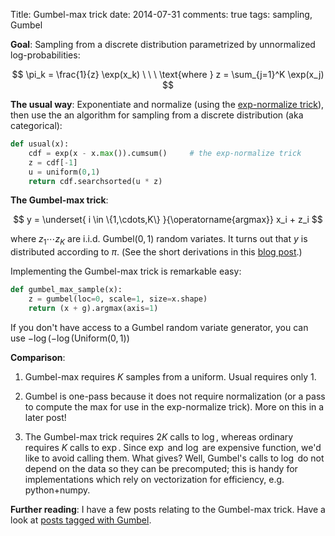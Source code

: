 Title: Gumbel-max trick
date: 2014-07-31
comments: true
tags: sampling, Gumbel


**Goal**: Sampling from a discrete distribution parametrized by unnormalized
log-probabilities:

$$
\pi_k = \frac{1}{z} \exp(x_k)   \ \ \ \text{where } z = \sum_{j=1}^K \exp(x_j)
$$

**The usual way**: Exponentiate and normalize (using the
[exp-normalize trick](/blog/post/2014/02/11/exp-normalize-trick/)), then use the
an algorithm for sampling from a discrete distribution (aka categorical):

```python
def usual(x):
    cdf = exp(x - x.max()).cumsum()     # the exp-normalize trick
    z = cdf[-1]
    u = uniform(0,1)
    return cdf.searchsorted(u * z)
```

**The Gumbel-max trick**:

$$
y = \underset{ i \in \{1,\cdots,K\} }{\operatorname{argmax}} x_i + z_i
$$

where $z_1 \cdots z_K$ are i.i.d. $\text{Gumbel}(0,1)$ random variates. It
turns out that $y$ is distributed according to $\pi$. (See the short derivations
in this
[blog post](https://hips.seas.harvard.edu/blog/2013/04/06/the-gumbel-max-trick-for-discrete-distributions/).)

Implementing the Gumbel-max trick is remarkable easy:

```python
def gumbel_max_sample(x):
    z = gumbel(loc=0, scale=1, size=x.shape)
    return (x + g).argmax(axis=1)
```

If you don't have access to a Gumbel random variate generator, you can use
$-\log(-\log(\text{Uniform}(0,1))$

**Comparison**:

  1. Gumbel-max requires $K$ samples from a uniform. Usual requires only $1$.

  2. Gumbel is one-pass because it does not require normalization (or a pass to
     compute the max for use in the exp-normalize trick). More on this in a
     later post!

  3. The Gumbel-max trick requires $2K$ calls to $\log$, whereas ordinary
     requires $K$ calls to $\exp$. Since $\exp$ and $\log$ are expensive
     function, we'd like to avoid calling them. What gives? Well, Gumbel's calls
     to $\log$ do not depend on the data so they can be precomputed; this is
     handy for implementations which rely on vectorization for efficiency,
     e.g. python+numpy.

**Further reading**: I have a few posts relating to the Gumbel-max trick. Have a
look at [posts tagged with Gumbel](/blog/tag/gumbel.html).
